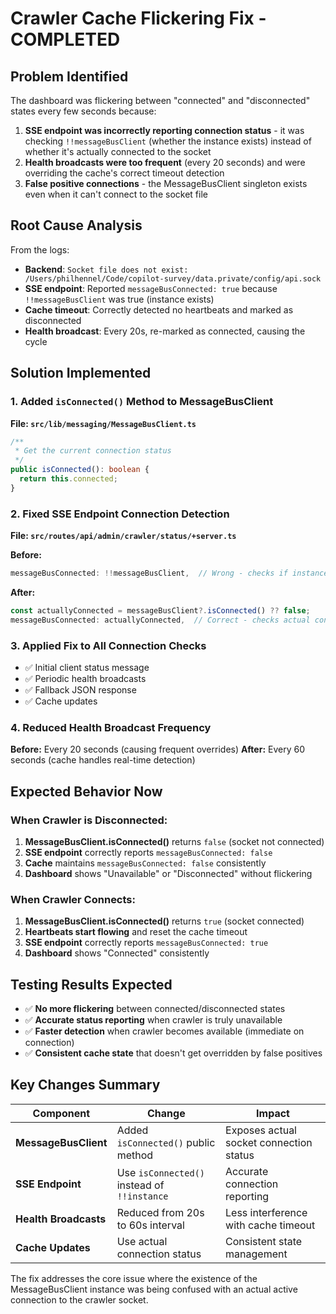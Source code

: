 # Crawler Cache Flickering Fix - COMPLETED

## Problem Identified

The dashboard was flickering between "connected" and "disconnected" states every few seconds because:

1. **SSE endpoint was incorrectly reporting connection status** - it was checking `!!messageBusClient` (whether the instance exists) instead of whether it's actually connected to the socket
2. **Health broadcasts were too frequent** (every 20 seconds) and were overriding the cache's correct timeout detection
3. **False positive connections** - the MessageBusClient singleton exists even when it can't connect to the socket file

## Root Cause Analysis

From the logs:
- **Backend**: `Socket file does not exist: /Users/philhennel/Code/copilot-survey/data.private/config/api.sock`
- **SSE endpoint**: Reported `messageBusConnected: true` because `!!messageBusClient` was true (instance exists)
- **Cache timeout**: Correctly detected no heartbeats and marked as disconnected
- **Health broadcast**: Every 20s, re-marked as connected, causing the cycle

## Solution Implemented

### 1. Added `isConnected()` Method to MessageBusClient
**File: `src/lib/messaging/MessageBusClient.ts`**
```typescript
/**
 * Get the current connection status
 */
public isConnected(): boolean {
  return this.connected;
}
```

### 2. Fixed SSE Endpoint Connection Detection
**File: `src/routes/api/admin/crawler/status/+server.ts`**

**Before:**
```typescript
messageBusConnected: !!messageBusClient,  // Wrong - checks if instance exists
```

**After:**
```typescript
const actuallyConnected = messageBusClient?.isConnected() ?? false;
messageBusConnected: actuallyConnected,  // Correct - checks actual connection
```

### 3. Applied Fix to All Connection Checks
- ✅ Initial client status message
- ✅ Periodic health broadcasts  
- ✅ Fallback JSON response
- ✅ Cache updates

### 4. Reduced Health Broadcast Frequency
**Before:** Every 20 seconds (causing frequent overrides)
**After:** Every 60 seconds (cache handles real-time detection)

## Expected Behavior Now

### When Crawler is Disconnected:
1. **MessageBusClient.isConnected()** returns `false` (socket not connected)
2. **SSE endpoint** correctly reports `messageBusConnected: false`
3. **Cache** maintains `messageBusConnected: false` consistently
4. **Dashboard** shows "Unavailable" or "Disconnected" without flickering

### When Crawler Connects:
1. **MessageBusClient.isConnected()** returns `true` (socket connected)
2. **Heartbeats start flowing** and reset the cache timeout
3. **SSE endpoint** correctly reports `messageBusConnected: true`
4. **Dashboard** shows "Connected" consistently

## Testing Results Expected

- ✅ **No more flickering** between connected/disconnected states
- ✅ **Accurate status reporting** when crawler is truly unavailable
- ✅ **Faster detection** when crawler becomes available (immediate on connection)
- ✅ **Consistent cache state** that doesn't get overridden by false positives

## Key Changes Summary

| Component | Change | Impact |
|-----------|--------|---------|
| **MessageBusClient** | Added `isConnected()` public method | Exposes actual socket connection status |
| **SSE Endpoint** | Use `isConnected()` instead of `!!instance` | Accurate connection reporting |
| **Health Broadcasts** | Reduced from 20s to 60s interval | Less interference with cache timeout |
| **Cache Updates** | Use actual connection status | Consistent state management |

The fix addresses the core issue where the existence of the MessageBusClient instance was being confused with an actual active connection to the crawler socket.